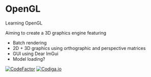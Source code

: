# OpenGL
Learning OpenGL

Aiming to create a 3D graphics engine featuring
- Batch rendering
- 2D + 3D graphics using orthographic and perspective matrices
- GUI using Dear ImGui
- Model loading?

[![CodeFactor](https://www.codefactor.io/repository/github/freddycansic/opengl/badge)](https://www.codefactor.io/repository/github/freddycansic/opengl)
[![Codiga.io](https://api.codiga.io/project/32615/score/svg)](https://api.codiga.io/project/32615/score/svg)
